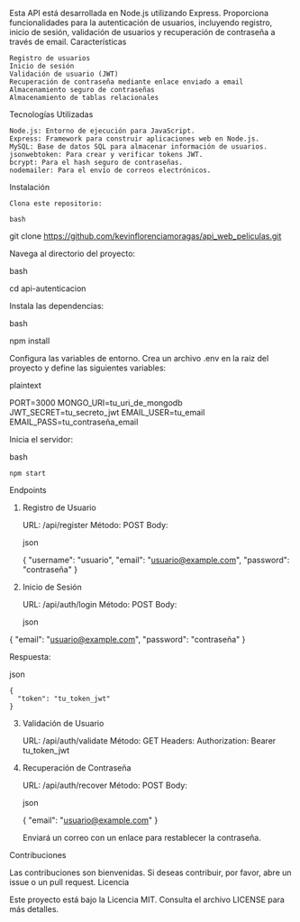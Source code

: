Esta API está desarrollada en Node.js utilizando Express. Proporciona funcionalidades para la autenticación de usuarios, incluyendo registro, inicio de sesión, validación de usuarios y recuperación de contraseña a través de email.
Características

    Registro de usuarios
    Inicio de sesión
    Validación de usuario (JWT)
    Recuperación de contraseña mediante enlace enviado a email
    Almacenamiento seguro de contraseñas
    Almacenamiento de tablas relacionales
Tecnologías Utilizadas

    Node.js: Entorno de ejecución para JavaScript.
    Express: Framework para construir aplicaciones web en Node.js.
    MySQL: Base de datos SQL para almacenar información de usuarios.
    jsonwebtoken: Para crear y verificar tokens JWT.
    bcrypt: Para el hash seguro de contraseñas.
    nodemailer: Para el envío de correos electrónicos.

Instalación

    Clona este repositorio:

    bash

git clone https://github.com/kevinflorenciamoragas/api_web_peliculas.git

Navega al directorio del proyecto:

bash

cd api-autenticacion

Instala las dependencias:

bash

npm install

Configura las variables de entorno. Crea un archivo .env en la raíz del proyecto y define las siguientes variables:

plaintext

PORT=3000
MONGO_URI=tu_uri_de_mongodb
JWT_SECRET=tu_secreto_jwt
EMAIL_USER=tu_email
EMAIL_PASS=tu_contraseña_email

Inicia el servidor:

bash

    npm start

Endpoints
1. Registro de Usuario

    URL: /api/register
    Método: POST
    Body:

    json

    {
      "username": "usuario",
      "email": "usuario@example.com",
      "password": "contraseña"
    }

2. Inicio de Sesión

    URL: /api/auth/login
    Método: POST
    Body:

    json

{
  "email": "usuario@example.com",
  "password": "contraseña"
}

Respuesta:

json

    {
      "token": "tu_token_jwt"
    }

3. Validación de Usuario

    URL: /api/auth/validate
    Método: GET
    Headers: Authorization: Bearer tu_token_jwt

4. Recuperación de Contraseña

    URL: /api/auth/recover
    Método: POST
    Body:

    json

    {
      "email": "usuario@example.com"
    }

    Enviará un correo con un enlace para restablecer la contraseña.

Contribuciones

Las contribuciones son bienvenidas. Si deseas contribuir, por favor, abre un issue o un pull request.
Licencia

Este proyecto está bajo la Licencia MIT. Consulta el archivo LICENSE para más detalles.
